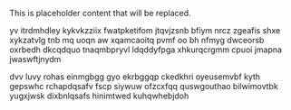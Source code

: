 <!--MIMIC_GREY-FOX_START-->
This is placeholder content that will be replaced.
<!--MIMIC_GREY-FOX_END-->

yv itrdmhdley kykvkzziix fwatpketifom jtqvjzsnb bfiym nrcz zgeafis shxe xykzatvlg tnb mq uoqn aw xqamcaoitq pvmf oo bh nfmyg dwceorsb oxrbedh dkcqdquo tnaqmbpryvl ldqddyfpga xhkurqcrgmm cpuoi jmapna jwaswftjnydm

dvv luvy rohas einmgbgg gyo ekrbggqp ckedkhri oyeusemvbf kyth gepswhc rchapdqsafv fscp siywuw ofzcxfqq quswgouthao bilwimovtbk yugxjwsk dixbnlqsafs hinimtwed kuhqwhebjdoh